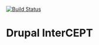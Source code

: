 [![Build Status](https://travis-ci.org/RCPL/intercept-profile.svg?branch=8.x-1.x)](https://travis-ci.org/RCPL/intercept-profile)

# Drupal InterCEPT 

